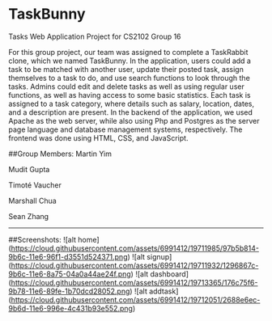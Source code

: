 # TaskBunny

Tasks Web Application Project for CS2102 Group 16

For this group project, our team was assigned to complete a TaskRabbit clone, which we named TaskBunny. In the application, users could add a task to be matched with another user, update their posted task, assign themselves to a task to do, and use search functions to look through the tasks. Admins could edit and delete tasks as well as using regular user functions, as well as having access to some basic statistics. Each task is assigned to a task category, where details such as salary, location, dates, and a description are present. In the backend of the application, we used Apache as the web server, while also using Php and Postgres as the server page language and database management systems, respectively. The frontend was done using HTML, CSS, and JavaScript.


##Group Members:
Martin Yim

Mudit Gupta

Timoté Vaucher

Marshall Chua

Sean Zhang




---
##Screenshots:
![alt home] (https://cloud.githubusercontent.com/assets/6991412/19711985/97b5b814-9b6c-11e6-96f1-d3551d524371.png)
![alt signup] (https://cloud.githubusercontent.com/assets/6991412/19711932/1296867c-9b6c-11e6-8a75-04a0a44ae24f.png)
![alt dashboard] (https://cloud.githubusercontent.com/assets/6991412/19713365/176c75f6-9b78-11e6-89fe-1b70dcd28052.png)
![alt addtask] (https://cloud.githubusercontent.com/assets/6991412/19712051/2688e6ec-9b6d-11e6-996e-4c431b93e552.png)
